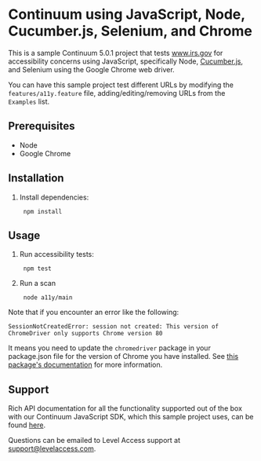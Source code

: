 # Continuum using JavaScript, Node, Cucumber.js, Selenium, and Chrome

This is a sample Continuum 5.0.1 project that tests www.irs.gov for accessibility concerns using JavaScript, specifically Node, [Cucumber.js](https://github.com/cucumber/cucumber-js), and Selenium using the Google Chrome web driver.

You can have this sample project test different URLs by modifying the `features/a11y.feature` file, adding/editing/removing URLs from the `Examples` list.

## Prerequisites
* Node
* Google Chrome

## Installation
1. Install dependencies:

        npm install

## Usage
1. Run accessibility tests:

        npm test

2. Run a scan

        node a11y/main
        
Note that if you encounter an error like the following:

    SessionNotCreatedError: session not created: This version of ChromeDriver only supports Chrome version 80

It means you need to update the `chromedriver` package in your package.json file for the version of Chrome you have installed.
See [this package's documentation](https://www.npmjs.com/package/chromedriver) for more information.

## Support
Rich API documentation for all the functionality supported out of the box with our Continuum JavaScript SDK, which this sample project uses, can be found [here](https://tools.levelaccess.net/continuum/docs/latest/jsdoc/index.html).

Questions can be emailed to Level Access support at support@levelaccess.com.

